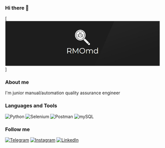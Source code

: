 ### Hi there 👋

[![Header](https://github.com/RMOmd/RMOmd/blob/main/assets/logo%2Bgit.jpg)]

### About me
I'm junior manual/automation quality assurance engineer

### Languages and Tools

![Python](https://img.shields.io/badge/-Python-171413?style=for-the-badge&logo=python)
![Selenium](https://img.shields.io/badge/-Selenium-063d14?style=for-the-badge&logo=selenium)
![Postman](https://img.shields.io/badge/-Postman-171413?style=for-the-badge&logo=Postman)
![mySQL](https://img.shields.io/badge/-mySQL-171413?style=for-the-badge&logo=mySql)

### Follow me

[![Telegram](https://img.shields.io/badge/-Telegram-171413?style=for-the-badge&logo=Telegram&logoColor=27a0d9)](https://t.me/RMOmd)
[![Instagram](https://img.shields.io/badge/-Instagram-063d14?style=for-the-badge&logo=Instagram&logoColor=b4068e)](https://instagram.com/rm0md)
[![LinkedIn](https://img.shields.io/badge/-LinkedIn-090909?style=for-the-badge&logo=LinkedIn&logoColor=007bb6)](https://linkedin.com/in/alexandrnechitaylo)

